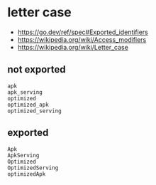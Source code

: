 # letter case

- <https://go.dev/ref/spec#Exported_identifiers>
- <https://wikipedia.org/wiki/Access_modifiers>
- <https://wikipedia.org/wiki/Letter_case>

## not exported

~~~
apk
apk_serving
optimized
optimized_apk
optimized_serving
~~~

## exported

~~~
Apk
ApkServing
Optimized
OptimizedServing
optimizedApk
~~~
